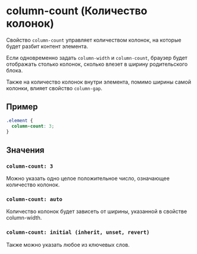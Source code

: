 # column-count (Количество колонок)

Свойство `column-count` управляет количеством колонок, на которые будет разбит контент элемента.

Если одновременно задать `column-width` и `column-count`, браузер будет отображать столько колонок, сколько влезет в ширину родительского блока.

Также на количество колонок внутри элемента, помимо ширины самой колонки, влияет свойство `column-gap`.

## Пример

```css
.element {
  column-count: 3;
}
```

## Значения

### `column-count: 3`

Можно указать одно целое положительное число, означающее количество колонок.

### `column-count: auto`

Количество колонок будет зависеть от ширины, указанной в свойстве column-width.

### `column-count: initial (inherit, unset, revert)`

Также можно указать любое из ключевых слов.
